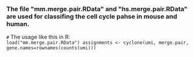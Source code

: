 ### The file "mm.merge.pair.RData" and "hs.merge.pair.RData" are used for classifing the cell cycle pahse in mouse and human.
`#` The usage like this in R:<br>
`load("mm.merge.pair.RData")
assignments <- cyclone(umi, merge.pair, gene.names=rownames(counts(umi)))
`
